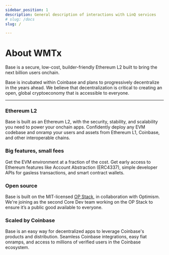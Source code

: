 ```yaml
---
sidebar_position: 1
description: General description of interactions with LinQ services
# slug: /docs
slug: /

---
```


# About WMTx

Base is a secure, low-cost, builder-friendly Ethereum L2 built to bring the next billion users onchain.

Base is incubated within Coinbase and plans to progressively decentralize in the years ahead. We believe that decentralization is critical to creating an open, global cryptoeconomy that is accessible to everyone.

---

### Ethereum L2

Base is built as an Ethereum L2, with the security, stability, and scalability you need to power your onchain apps. Confidently deploy any EVM codebase and onramp your users and assets from Ethereum L1, Coinbase, and other interoperable chains.

### Big features, small fees

Get the EVM environment at a fraction of the cost. Get early access to Ethereum features like Account Abstraction (ERC4337), simple developer APIs for gasless transactions, and smart contract wallets.

### Open source

Base is built on the MIT-licensed [OP Stack](https://stack.optimism.io/), in collaboration with Optimism. We're joining as the second Core Dev team working on the OP Stack to ensure it’s a public good available to everyone.

### Scaled by Coinbase

Base is an easy way for decentralized apps to leverage Coinbase's products and distribution. Seamless Coinbase integrations, easy fiat onramps, and access to millions of verified users in the Coinbase ecosystem.
